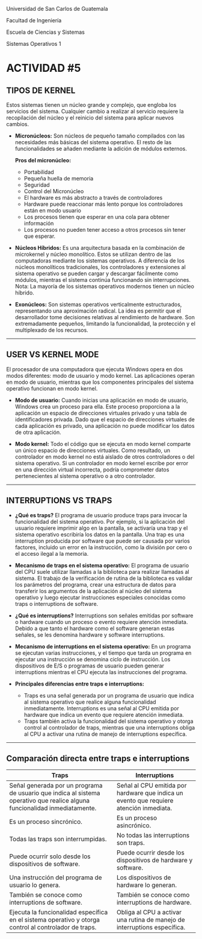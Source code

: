 Universidad de San Carlos de Guatemala 

Facultad de Ingeniería

Escuela de Ciencias y Sistemas

Sistemas Operativos 1


# ACTIVIDAD #5
## TIPOS DE KERNEL

Estos sistemas tienen un núcleo grande y complejo, que engloba los servicios del sistema. Cualquier cambio a realizar al servicio requiere la recopilación del núcleo y el reinicio del sistema para aplicar nuevos cambios.

- **Micronúcleos:**
  Son núcleos de pequeño tamaño compilados con las necesidades más básicas del sistema operativo. El resto de las funcionalidades se añaden mediante la adición de módulos externos.

  **Pros del micronúcleo:**
  - Portabilidad
  - Pequeña huella de memoria
  - Seguridad
  - Control del Micronúcleo
  - El hardware es más abstracto a través de controladores
  - Hardware puede reaccionar más lento porque los controladores están en modo usuario
  - Los procesos tienen que esperar en una cola para obtener información
  - Los procesos no pueden tener acceso a otros procesos sin tener que esperar.

- **Núcleos Híbridos:**
  Es una arquitectura basada en la combinación de microkernel y núcleo monolítico. Estos se utilizan dentro de las computadoras mediante los sistemas operativos. A diferencia de los núcleos monolíticos tradicionales, los controladores y extensiones al sistema operativo se pueden cargar y descargar fácilmente como módulos, mientras el sistema continúa funcionando sin interrupciones. Nota: La mayoría de los sistemas operativos modernos tienen un núcleo híbrido.

- **Exonúcleos:**
  Son sistemas operativos verticalmente estructurados, representando una aproximación radical. La idea es permitir que el desarrollador tome decisiones relativas al rendimiento de hardware. Son extremadamente pequeños, limitando la funcionalidad, la protección y el multiplexado de los recursos.

---

## USER VS KERNEL MODE

El procesador de una computadora que ejecuta Windows opera en dos modos diferentes: modo de usuario y modo kernel. Las aplicaciones operan en modo de usuario, mientras que los componentes principales del sistema operativo funcionan en modo kernel.

- **Modo de usuario:**
  Cuando inicias una aplicación en modo de usuario, Windows crea un proceso para ella. Este proceso proporciona a la aplicación un espacio de direcciones virtuales privado y una tabla de identificadores privada. Dado que el espacio de direcciones virtuales de cada aplicación es privado, una aplicación no puede modificar los datos de otra aplicación.

- **Modo kernel:**
  Todo el código que se ejecuta en modo kernel comparte un único espacio de direcciones virtuales. Como resultado, un controlador en modo kernel no está aislado de otros controladores o del sistema operativo. Si un controlador en modo kernel escribe por error en una dirección virtual incorrecta, podría comprometer datos pertenecientes al sistema operativo o a otro controlador.

---

## INTERRUPTIONS VS TRAPS

- **¿Qué es traps?**
  El programa de usuario produce traps para invocar la funcionalidad del sistema operativo. Por ejemplo, si la aplicación del usuario requiere imprimir algo en la pantalla, se activaría una trap y el sistema operativo escribiría los datos en la pantalla. Una trap es una interruption producida por software que puede ser causada por varios factores, incluido un error en la instrucción, como la división por cero o el acceso ilegal a la memoria.

- **Mecanismo de traps en el sistema operativo:**
  El programa de usuario del CPU suele utilizar llamadas a la biblioteca para realizar llamadas al sistema. El trabajo de la verificación de rutina de la biblioteca es validar los parámetros del programa, crear una estructura de datos para transferir los argumentos de la aplicación al núcleo del sistema operativo y luego ejecutar instrucciones especiales conocidas como traps o interruptions de software.

- **¿Qué es interruptions?**
  Interruptions son señales emitidas por software o hardware cuando un proceso o evento requiere atención inmediata. Debido a que tanto el hardware como el software generan estas señales, se les denomina hardware y software interruptions.

- **Mecanismo de interruptions en el sistema operativo:**
  En un programa se ejecutan varias instrucciones, y el tiempo que tarda un programa en ejecutar una instrucción se denomina ciclo de instrucción. Los dispositivos de E/S o programas de usuario pueden generar interruptions mientras el CPU ejecuta las instrucciones del programa.

- **Principales diferencias entre traps e interruptions:**
  - Traps es una señal generada por un programa de usuario que indica al sistema operativo que realice alguna funcionalidad inmediatamente. Interruptions es una señal al CPU emitida por hardware que indica un evento que requiere atención inmediata.
  - Traps también activa la funcionalidad del sistema operativo y otorga control al controlador de traps, mientras que una interruptions obliga al CPU a activar una rutina de manejo de interruptions específica.

---

## Comparación directa entre traps e interruptions

| Traps                                        | Interruptions                                      |
| -------------------------------------------- | -------------------------------------------------- |
| Señal generada por un programa de usuario que indica al sistema operativo que realice alguna funcionalidad inmediatamente. | Señal al CPU emitida por hardware que indica un evento que requiere atención inmediata. |
| Es un proceso sincrónico.                    | Es un proceso asincrónico.                          |
| Todas las traps son interrumpidas.           | No todas las interruptions son traps.              |
| Puede ocurrir solo desde los dispositivos de software. | Puede ocurrir desde los dispositivos de hardware y software. |
| Una instrucción del programa de usuario lo genera. | Los dispositivos de hardware lo generan.           |
| También se conoce como interruptions de software. | También se conoce como interruptions de hardware. |
| Ejecuta la funcionalidad específica en el sistema operativo y otorga control al controlador de traps. | Obliga al CPU a activar una rutina de manejo de interruptions específica. |

